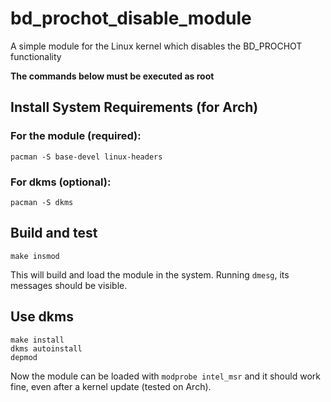 # bd_prochot_disable_module
A simple module for the Linux kernel which disables the BD_PROCHOT functionality

<b>The commands below must be executed as root</b>
<br/>

## Install System Requirements (for Arch)
  ### For the module (required):
    pacman -S base-devel linux-headers
  
  ### For dkms (optional):
    pacman -S dkms

## Build and test
    make insmod
This will build and load the module in the system. Running `dmesg`, its messages should be visible.

## Use dkms
    make install
    dkms autoinstall
    depmod
Now the module can be loaded with `modprobe intel_msr` and it should work fine, even after a kernel update (tested on Arch).

